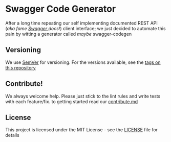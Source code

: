 # Swagger Code Generator

After a long time repeating our self implementing documented REST API (_aka fame [ Swagger ](https://github.com/swagger-api) docs!_) client interface; we just decided to automate this pain by witting a generator called _maybe_ swagger-codegen

## Versioning

We use [SemVer](http://semver.org/) for versioning. For the versions available, see the [tags on this repository](https://github.com/tajpouria/swagger-codegen/tags)

## Contribute!

We always welcome help. Please just stick to the lint rules and write tests with each feature/fix. to getting started read our [contribute.md](./contribute.md)

## License

This project is licensed under the MIT License - see the [LICENSE](./LICENSE) file for details
